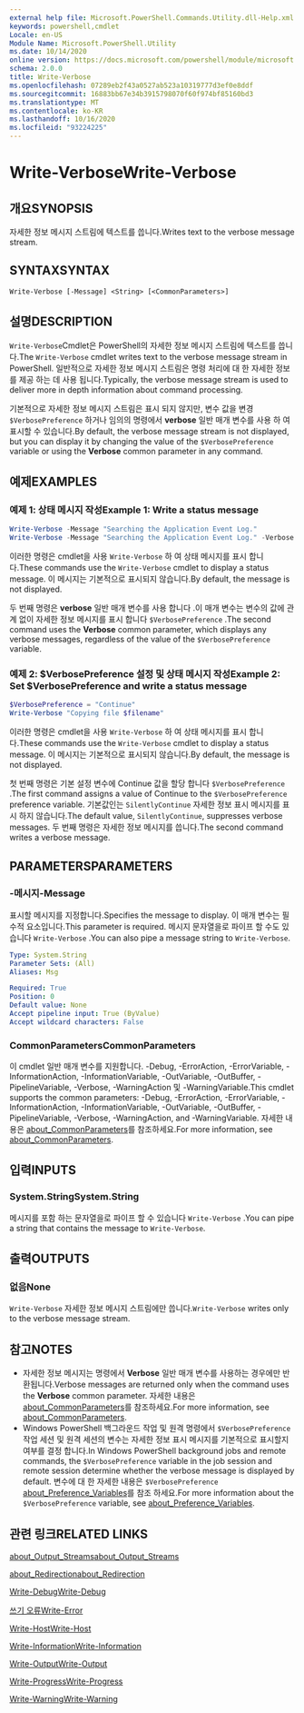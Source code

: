 ```yaml
---
external help file: Microsoft.PowerShell.Commands.Utility.dll-Help.xml
keywords: powershell,cmdlet
Locale: en-US
Module Name: Microsoft.PowerShell.Utility
ms.date: 10/14/2020
online version: https://docs.microsoft.com/powershell/module/microsoft.powershell.utility/write-verbose?view=powershell-6&WT.mc_id=ps-gethelp
schema: 2.0.0
title: Write-Verbose
ms.openlocfilehash: 07289eb2f43a0527ab523a10319777d3ef0e8ddf
ms.sourcegitcommit: 16883bb67e34b3915798070f60f974bf85160bd3
ms.translationtype: MT
ms.contentlocale: ko-KR
ms.lasthandoff: 10/16/2020
ms.locfileid: "93224225"
---
```

# <span data-ttu-id="0f111-103">Write-Verbose</span><span class="sxs-lookup"><span data-stu-id="0f111-103">Write-Verbose</span></span>

## <span data-ttu-id="0f111-104">개요</span><span class="sxs-lookup"><span data-stu-id="0f111-104">SYNOPSIS</span></span>
<span data-ttu-id="0f111-105">자세한 정보 메시지 스트림에 텍스트를 씁니다.</span><span class="sxs-lookup"><span data-stu-id="0f111-105">Writes text to the verbose message stream.</span></span>

## <span data-ttu-id="0f111-106">SYNTAX</span><span class="sxs-lookup"><span data-stu-id="0f111-106">SYNTAX</span></span>

```
Write-Verbose [-Message] <String> [<CommonParameters>]
```

## <span data-ttu-id="0f111-107">설명</span><span class="sxs-lookup"><span data-stu-id="0f111-107">DESCRIPTION</span></span>

<span data-ttu-id="0f111-108">`Write-Verbose`Cmdlet은 PowerShell의 자세한 정보 메시지 스트림에 텍스트를 씁니다.</span><span class="sxs-lookup"><span data-stu-id="0f111-108">The `Write-Verbose` cmdlet writes text to the verbose message stream in PowerShell.</span></span> <span data-ttu-id="0f111-109">일반적으로 자세한 정보 메시지 스트림은 명령 처리에 대 한 자세한 정보를 제공 하는 데 사용 됩니다.</span><span class="sxs-lookup"><span data-stu-id="0f111-109">Typically, the verbose message stream is used to deliver more in depth information about command processing.</span></span>

<span data-ttu-id="0f111-110">기본적으로 자세한 정보 메시지 스트림은 표시 되지 않지만, 변수 값을 변경 `$VerbosePreference` 하거나 임의의 명령에서 **verbose** 일반 매개 변수를 사용 하 여 표시할 수 있습니다.</span><span class="sxs-lookup"><span data-stu-id="0f111-110">By default, the verbose message stream is not displayed, but you can display it by changing the value of the `$VerbosePreference` variable or using the **Verbose** common parameter in any command.</span></span>

## <span data-ttu-id="0f111-111">예제</span><span class="sxs-lookup"><span data-stu-id="0f111-111">EXAMPLES</span></span>

### <span data-ttu-id="0f111-112">예제 1: 상태 메시지 작성</span><span class="sxs-lookup"><span data-stu-id="0f111-112">Example 1: Write a status message</span></span>

```powershell
Write-Verbose -Message "Searching the Application Event Log."
Write-Verbose -Message "Searching the Application Event Log." -Verbose
```

<span data-ttu-id="0f111-113">이러한 명령은 cmdlet을 사용 `Write-Verbose` 하 여 상태 메시지를 표시 합니다.</span><span class="sxs-lookup"><span data-stu-id="0f111-113">These commands use the `Write-Verbose` cmdlet to display a status message.</span></span> <span data-ttu-id="0f111-114">이 메시지는 기본적으로 표시되지 않습니다.</span><span class="sxs-lookup"><span data-stu-id="0f111-114">By default, the message is not displayed.</span></span>

<span data-ttu-id="0f111-115">두 번째 명령은 **verbose** 일반 매개 변수를 사용 합니다 .이 매개 변수는 변수의 값에 관계 없이 자세한 정보 메시지를 표시 합니다 `$VerbosePreference` .</span><span class="sxs-lookup"><span data-stu-id="0f111-115">The second command uses the **Verbose** common parameter, which displays any verbose messages, regardless of the value of the `$VerbosePreference` variable.</span></span>

### <span data-ttu-id="0f111-116">예제 2: $VerbosePreference 설정 및 상태 메시지 작성</span><span class="sxs-lookup"><span data-stu-id="0f111-116">Example 2: Set $VerbosePreference and write a status message</span></span>

```powershell
$VerbosePreference = "Continue"
Write-Verbose "Copying file $filename"
```

<span data-ttu-id="0f111-117">이러한 명령은 cmdlet을 사용 `Write-Verbose` 하 여 상태 메시지를 표시 합니다.</span><span class="sxs-lookup"><span data-stu-id="0f111-117">These commands use the `Write-Verbose` cmdlet to display a status message.</span></span> <span data-ttu-id="0f111-118">이 메시지는 기본적으로 표시되지 않습니다.</span><span class="sxs-lookup"><span data-stu-id="0f111-118">By default, the message is not displayed.</span></span>

<span data-ttu-id="0f111-119">첫 번째 명령은 기본 설정 변수에 Continue 값을 할당 합니다 `$VerbosePreference` .</span><span class="sxs-lookup"><span data-stu-id="0f111-119">The first command assigns a value of Continue to the `$VerbosePreference` preference variable.</span></span> <span data-ttu-id="0f111-120">기본값인는 `SilentlyContinue` 자세한 정보 표시 메시지를 표시 하지 않습니다.</span><span class="sxs-lookup"><span data-stu-id="0f111-120">The default value, `SilentlyContinue`, suppresses verbose messages.</span></span> <span data-ttu-id="0f111-121">두 번째 명령은 자세한 정보 메시지를 씁니다.</span><span class="sxs-lookup"><span data-stu-id="0f111-121">The second command writes a verbose message.</span></span>

## <span data-ttu-id="0f111-122">PARAMETERS</span><span class="sxs-lookup"><span data-stu-id="0f111-122">PARAMETERS</span></span>

### <span data-ttu-id="0f111-123">-메시지</span><span class="sxs-lookup"><span data-stu-id="0f111-123">-Message</span></span>

<span data-ttu-id="0f111-124">표시할 메시지를 지정합니다.</span><span class="sxs-lookup"><span data-stu-id="0f111-124">Specifies the message to display.</span></span> <span data-ttu-id="0f111-125">이 매개 변수는 필수적 요소입니다.</span><span class="sxs-lookup"><span data-stu-id="0f111-125">This parameter is required.</span></span> <span data-ttu-id="0f111-126">메시지 문자열을로 파이프 할 수도 있습니다 `Write-Verbose` .</span><span class="sxs-lookup"><span data-stu-id="0f111-126">You can also pipe a message string to `Write-Verbose`.</span></span>

```yaml
Type: System.String
Parameter Sets: (All)
Aliases: Msg

Required: True
Position: 0
Default value: None
Accept pipeline input: True (ByValue)
Accept wildcard characters: False
```

### <span data-ttu-id="0f111-127">CommonParameters</span><span class="sxs-lookup"><span data-stu-id="0f111-127">CommonParameters</span></span>

<span data-ttu-id="0f111-128">이 cmdlet 일반 매개 변수를 지원합니다. -Debug, -ErrorAction, -ErrorVariable, -InformationAction, -InformationVariable, -OutVariable, -OutBuffer, -PipelineVariable, -Verbose, -WarningAction 및 -WarningVariable.</span><span class="sxs-lookup"><span data-stu-id="0f111-128">This cmdlet supports the common parameters: -Debug, -ErrorAction, -ErrorVariable, -InformationAction, -InformationVariable, -OutVariable, -OutBuffer, -PipelineVariable, -Verbose, -WarningAction, and -WarningVariable.</span></span> <span data-ttu-id="0f111-129">자세한 내용은 [about_CommonParameters](../Microsoft.PowerShell.Core/About/about_CommonParameters.md)를 참조하세요.</span><span class="sxs-lookup"><span data-stu-id="0f111-129">For more information, see [about_CommonParameters](../Microsoft.PowerShell.Core/About/about_CommonParameters.md).</span></span>

## <span data-ttu-id="0f111-130">입력</span><span class="sxs-lookup"><span data-stu-id="0f111-130">INPUTS</span></span>

### <span data-ttu-id="0f111-131">System.String</span><span class="sxs-lookup"><span data-stu-id="0f111-131">System.String</span></span>

<span data-ttu-id="0f111-132">메시지를 포함 하는 문자열을로 파이프 할 수 있습니다 `Write-Verbose` .</span><span class="sxs-lookup"><span data-stu-id="0f111-132">You can pipe a string that contains the message to `Write-Verbose`.</span></span>

## <span data-ttu-id="0f111-133">출력</span><span class="sxs-lookup"><span data-stu-id="0f111-133">OUTPUTS</span></span>

### <span data-ttu-id="0f111-134">없음</span><span class="sxs-lookup"><span data-stu-id="0f111-134">None</span></span>

<span data-ttu-id="0f111-135">`Write-Verbose` 자세한 정보 메시지 스트림에만 씁니다.</span><span class="sxs-lookup"><span data-stu-id="0f111-135">`Write-Verbose` writes only to the verbose message stream.</span></span>

## <span data-ttu-id="0f111-136">참고</span><span class="sxs-lookup"><span data-stu-id="0f111-136">NOTES</span></span>

- <span data-ttu-id="0f111-137">자세한 정보 메시지는 명령에서 **Verbose** 일반 매개 변수를 사용하는 경우에만 반환됩니다.</span><span class="sxs-lookup"><span data-stu-id="0f111-137">Verbose messages are returned only when the command uses the **Verbose** common parameter.</span></span> <span data-ttu-id="0f111-138">자세한 내용은 [about_CommonParameters](https://go.microsoft.com/fwlink/?LinkID=113216)를 참조하세요.</span><span class="sxs-lookup"><span data-stu-id="0f111-138">For more information, see [about_CommonParameters](https://go.microsoft.com/fwlink/?LinkID=113216).</span></span>
- <span data-ttu-id="0f111-139">Windows PowerShell 백그라운드 작업 및 원격 명령에서 `$VerbosePreference` 작업 세션 및 원격 세션의 변수는 자세한 정보 표시 메시지를 기본적으로 표시할지 여부를 결정 합니다.</span><span class="sxs-lookup"><span data-stu-id="0f111-139">In Windows PowerShell background jobs and remote commands, the `$VerbosePreference` variable in the job session and remote session determine whether the verbose message is displayed by default.</span></span>
  <span data-ttu-id="0f111-140">변수에 대 한 자세한 내용은 `$VerbosePreference` [about_Preference_Variables](../Microsoft.PowerShell.Core/About/about_Preference_Variables.md)를 참조 하세요.</span><span class="sxs-lookup"><span data-stu-id="0f111-140">For more information about the `$VerbosePreference` variable, see [about_Preference_Variables](../Microsoft.PowerShell.Core/About/about_Preference_Variables.md).</span></span>

## <span data-ttu-id="0f111-141">관련 링크</span><span class="sxs-lookup"><span data-stu-id="0f111-141">RELATED LINKS</span></span>

[<span data-ttu-id="0f111-142">about_Output_Streams</span><span class="sxs-lookup"><span data-stu-id="0f111-142">about_Output_Streams</span></span>](../Microsoft.PowerShell.Core/About/about_Output_Streams.md)

[<span data-ttu-id="0f111-143">about_Redirection</span><span class="sxs-lookup"><span data-stu-id="0f111-143">about_Redirection</span></span>](../Microsoft.PowerShell.Core/About/about_Redirection.md)

[<span data-ttu-id="0f111-144">Write-Debug</span><span class="sxs-lookup"><span data-stu-id="0f111-144">Write-Debug</span></span>](Write-Debug.md)

[<span data-ttu-id="0f111-145">쓰기 오류</span><span class="sxs-lookup"><span data-stu-id="0f111-145">Write-Error</span></span>](Write-Error.md)

[<span data-ttu-id="0f111-146">Write-Host</span><span class="sxs-lookup"><span data-stu-id="0f111-146">Write-Host</span></span>](Write-Host.md)

[<span data-ttu-id="0f111-147">Write-Information</span><span class="sxs-lookup"><span data-stu-id="0f111-147">Write-Information</span></span>](Write-Information.md)

[<span data-ttu-id="0f111-148">Write-Output</span><span class="sxs-lookup"><span data-stu-id="0f111-148">Write-Output</span></span>](Write-Output.md)

[<span data-ttu-id="0f111-149">Write-Progress</span><span class="sxs-lookup"><span data-stu-id="0f111-149">Write-Progress</span></span>](Write-Progress.md)

[<span data-ttu-id="0f111-150">Write-Warning</span><span class="sxs-lookup"><span data-stu-id="0f111-150">Write-Warning</span></span>](Write-Warning.md)
